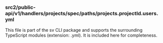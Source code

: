 ### src2/public-api/v1/handlers/projects/spec/paths/projects.projectId.users.yml

This file is part of the sv CLI package and supports the surrounding TypeScript modules (extension: .yml). It is included here for completeness.